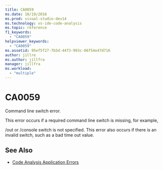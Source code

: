 ```yaml
---
title: CA0059
ms.date: 10/19/2016
ms.prod: visual-studio-dev14
ms.technology: vs-ide-code-analysis
ms.topic: reference
f1_keywords:
  - "CA0059"
helpviewer_keywords:
  - "CA0059"
ms.assetid: 95ef5f27-7b5d-44f3-993c-06f54e47d716
author: jillre
ms.author: jillfra
manager: jillfra
ms.workload:
  - "multiple"
---
```

# CA0059

Command line switch error.

This error occurs if a required command line switch is missing, for example,

/out or /console switch is not specified. This error also occurs if there is an invalid switch, such as a bad time out value.

## See Also

- [Code Analysis Application Errors](../code-quality/code-analysis-application-errors.md)
